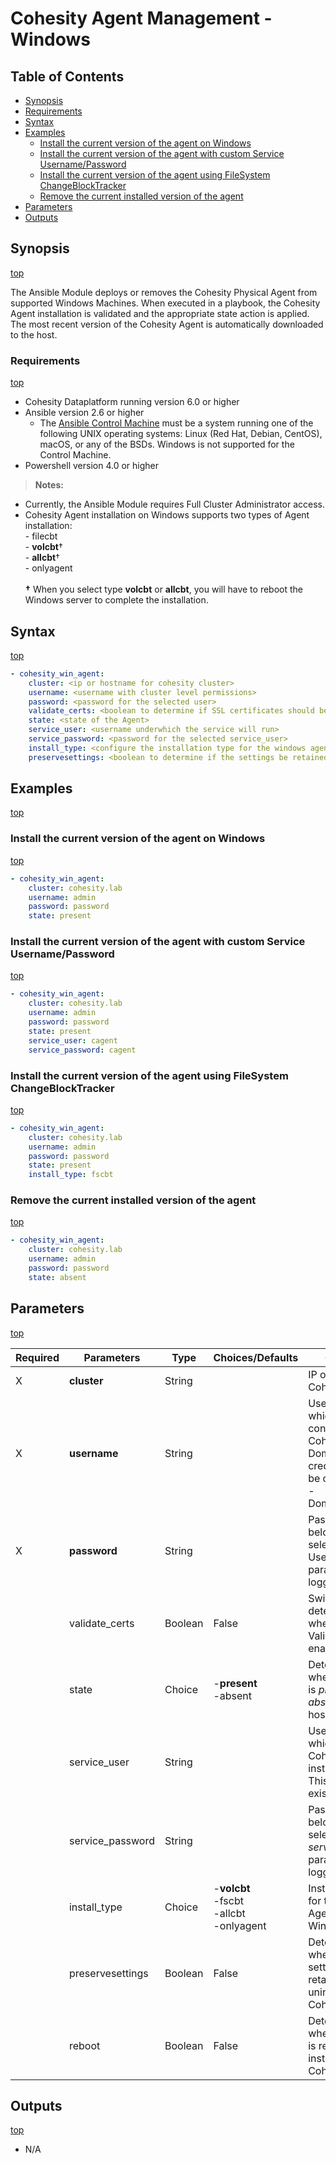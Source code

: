 # Cohesity Agent Management - Windows

## Table of Contents
- [Synopsis](#synopsis)
- [Requirements](#requirements)
- [Syntax](#syntax)
- [Examples](#examples)
  - [Install the current version of the agent on Windows](#Install-the-current-version-of-the-agent-on-Windows)
  - [Install the current version of the agent with custom Service Username/Password](#Install-the-current-version-of-the-agent-with-custom-Service-UsernamePassword)
  - [Install the current version of the agent using FileSystem ChangeBlockTracker](#Install-the-current-version-of-the-agent-using-FileSystem-ChangeBlockTracker)
  - [Remove the current installed version of the agent](#Remove-the-current-installed-version-of-the-agent)
- [Parameters](#parameters)
- [Outputs](#outputs)

## Synopsis
[top](#cohesity-agent-management---windows)

The Ansible Module deploys or removes the Cohesity Physical Agent from supported Windows Machines. When executed in a playbook, the Cohesity Agent installation is validated and the appropriate state action is applied. The most recent version of the Cohesity Agent is automatically downloaded to the host.

### Requirements
[top](#cohesity-agent-management---windows)

* Cohesity Dataplatform running version 6.0 or higher
* Ansible version 2.6 or higher
  * The [Ansible Control Machine](https://docs.ansible.com/ansible/latest/installation_guide/intro_installation.html#control-machine-requirements) must be a system running one of the following UNIX operating systems: Linux (Red Hat, Debian, CentOS), macOS, or any of the BSDs. Windows is not supported for the Control Machine.
* Powershell version 4.0 or higher

> **Notes:**
  - Currently, the Ansible Module requires Full Cluster Administrator access.
  - Cohesity Agent installation on Windows supports two types of Agent installation: <br>- filecbt<br>- **volcbt**†<br>- **allcbt**†<br>- onlyagent<br><br>**†** When you select type **volcbt** or **allcbt**, you will have to reboot the Windows server to complete the installation.

## Syntax
[top](#cohesity-agent-management---windows)

```yaml
- cohesity_win_agent:
    cluster: <ip or hostname for cohesity cluster>
    username: <username with cluster level permissions>
    password: <password for the selected user>
    validate_certs: <boolean to determine if SSL certificates should be validated>
    state: <state of the Agent>
    service_user: <username underwhich the service will run>
    service_password: <password for the selected service_user>
    install_type: <configure the installation type for the windows agent>
    preservesettings: <boolean to determine if the settings be retained when uninstalling the Cohesity Agent>
```

## Examples
[top](#cohesity-agent-management---windows)

### Install the current version of the agent on Windows
[top](#cohesity-agent-management---windows)

```yaml
- cohesity_win_agent:
    cluster: cohesity.lab
    username: admin
    password: password
    state: present
```

### Install the current version of the agent with custom Service Username/Password
[top](#cohesity-agent-management---windows)

```yaml
- cohesity_win_agent:
    cluster: cohesity.lab
    username: admin
    password: password
    state: present
    service_user: cagent
    service_password: cagent
```

### Install the current version of the agent using FileSystem ChangeBlockTracker
[top](#cohesity-agent-management---windows)

```yaml
- cohesity_win_agent:
    cluster: cohesity.lab
    username: admin
    password: password
    state: present
    install_type: fscbt
```

### Remove the current installed version of the agent
[top](#cohesity-agent-management---windows)

```yaml
- cohesity_win_agent:
    cluster: cohesity.lab
    username: admin
    password: password
    state: absent
```


## Parameters
[top](#cohesity-agent-management---windows)

| Required | Parameters | Type | Choices/Defaults | Comments |
| --- | --- | --- | --- | --- |
| X | **cluster** | String | | IP or FQDN for the Cohesity cluster |
| X | **username** | String | | Username with which Ansible will connect to the Cohesity cluster. Domain-specific credentials can be configured as <br>- Domain/username|
| X | **password** | String | | Password belonging to the selected Username.  This parameter is not logged. |
|   | validate_certs | Boolean | False | Switch that determines whether SSL Validation is enabled. |
|   | state | Choice | -**present**<br>-absent | Determines whether the agent is *present* or *absent* from the host. |
|   | service_user | String | | Username under which the Cohesity Agent is installed and run. This user must exist. |
|   | service_password | String | | Password belonging to the selected *service_user*.  This parameter is not logged. |
|   | install_type | Choice | -**volcbt**<br>-fscbt<br>-allcbt<br>-onlyagent | Installation type for the Cohesity Agent on Windows. |
|   | preservesettings | Boolean | False | Determines whether the settings are retained when uninstalling the Cohesity Agent. |
|   | reboot | Boolean | False | Determines whether the host is rebooted when installing the Cohesity Agent. |


## Outputs
[top](#cohesity-agent-management---windows)
- N/A

